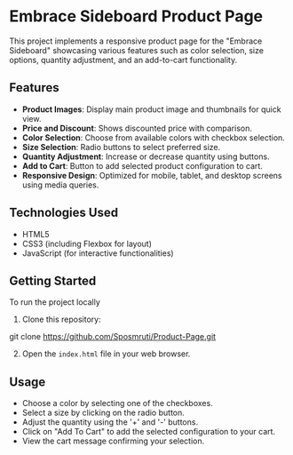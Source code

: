 # Embrace Sideboard Product Page

This project implements a responsive product page for the "Embrace Sideboard" showcasing various features such as color selection, size options, quantity adjustment, and an add-to-cart functionality.

## Features

- **Product Images**: Display main product image and thumbnails for quick view.
- **Price and Discount**: Shows discounted price with comparison.
- **Color Selection**: Choose from available colors with checkbox selection.
- **Size Selection**: Radio buttons to select preferred size.
- **Quantity Adjustment**: Increase or decrease quantity using buttons.
- **Add to Cart**: Button to add selected product configuration to cart.
- **Responsive Design**: Optimized for mobile, tablet, and desktop screens using media queries.

## Technologies Used

- HTML5
- CSS3 (including Flexbox for layout)
- JavaScript (for interactive functionalities)

## Getting Started

To run the project locally
1. Clone this repository:

git clone <https://github.com/Sposmruti/Product-Page.git>

2. Open the `index.html` file in your web browser.

## Usage

- Choose a color by selecting one of the checkboxes.
- Select a size by clicking on the radio button.
- Adjust the quantity using the '+' and '-' buttons.
- Click on "Add To Cart" to add the selected configuration to your cart.
- View the cart message confirming your selection.

